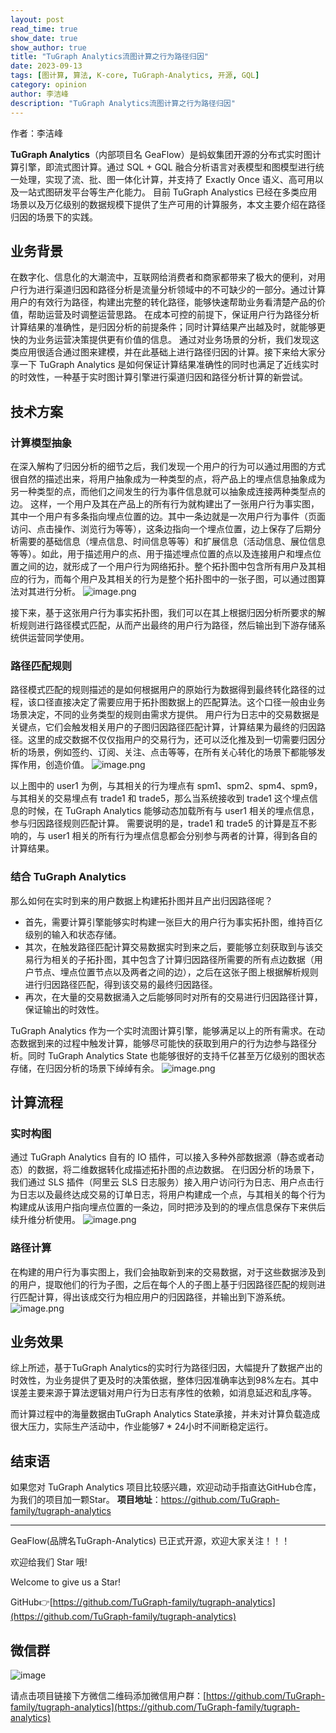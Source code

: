 ```yaml
---
layout: post
read_time: true
show_date: true
show_author: true
title: "TuGraph Analytics流图计算之行为路径归因"
date: 2023-09-13
tags: [图计算, 算法, K-core, TuGraph-Analytics, 开源, GQL]
category: opinion
author: 李洁峰
description: "TuGraph Analytics流图计算之行为路径归因"
---
```

作者：李洁峰

**TuGraph Analytics**（内部项目名 GeaFlow）是蚂蚁集团开源的分布式实时图计算引擎，即流式图计算。通过 SQL + GQL 融合分析语言对表模型和图模型进行统一处理，实现了流、批、图一体化计算，并支持了 Exactly Once 语义、高可用以及一站式图研发平台等生产化能力。
目前 TuGraph Analystics 已经在多类应用场景以及万亿级别的数据规模下提供了生产可用的计算服务，本文主要介绍在路径归因的场景下的实践。

## 业务背景
在数字化、信息化的大潮流中，互联网给消费者和商家都带来了极大的便利，对用户行为进行渠道归因和路径分析是流量分析领域中的不可缺少的一部分。通过计算用户的有效行为路径，构建出完整的转化路径，能够快速帮助业务看清楚产品的价值，帮助运营及时调整运营思路。
在成本可控的前提下，保证用户行为路径分析计算结果的准确性，是归因分析的前提条件；同时计算结果产出越及时，就能够更快的为业务运营决策提供更有价值的信息。
通过对业务场景的分析，我们发现这类应用很适合通过图来建模，并在此基础上进行路径归因的计算。接下来给大家分享一下 TuGraph Analytics 是如何保证计算结果准确性的同时也满足了近线实时的时效性，一种基于实时图计算引擎进行渠道归因和路径分析计算的新尝试。

## 技术方案
### 计算模型抽象
在深入解构了归因分析的细节之后，我们发现一个用户的行为可以通过用图的方式很自然的描述出来，将用户抽象成为一种类型的点，将产品上的埋点信息抽象成为另一种类型的点，而他们之间发生的行为事件信息就可以抽象成连接两种类型点的边。
这样，一个用户及其在产品上的所有行为就构建出了一张用户行为事实图，其中一个用户有多条指向埋点位置的边。其中一条边就是一次用户行为事件（页面访问、点击操作、浏览行为等等），这条边指向一个埋点位置，边上保存了后期分析需要的基础信息（埋点信息、时间信息等等）和扩展信息（活动信息、展位信息等等）。如此，用于描述用户的点、用于描述埋点位置的点以及连接用户和埋点位置之间的边，就形成了一个用户行为网络拓扑。整个拓扑图中包含所有用户及其相应的行为，而每个用户及其相关的行为是整个拓扑图中的一张子图，可以通过图算法对其进行分析。
![image.png](../../../../assets/images/posts/20230913/tu0.png)

接下来，基于这张用户行为事实拓扑图，我们可以在其上根据归因分析所要求的解析规则进行路径模式匹配，从而产出最终的用户行为路径，然后输出到下游存储系统供运营同学使用。

### 路径匹配规则
路径模式匹配的规则描述的是如何根据用户的原始行为数据得到最终转化路径的过程，该口径直接决定了需要应用于拓扑图数据上的匹配算法。这个口径一般由业务场景决定，不同的业务类型的规则由需求方提供。
用户行为日志中的交易数据是关键点，它们会触发相关用户的子图归因路径匹配计算，计算结果为最终的归因路径。这里的成交数据不仅仅指用户的交易行为，还可以泛化推及到一切需要归因分析的场景，例如签约、订阅、关注、点击等等，在所有关心转化的场景下都能够发挥作用，创造价值。
![image.png](../../../../assets/images/posts/20230913/tu1.png)

以上图中的 user1 为例，与其相关的行为埋点有 spm1、spm2、spm4、spm9，与其相关的交易埋点有 trade1 和 trade5，那么当系统接收到 trade1 这个埋点信息的时候，在 TuGraph Analytics 能够动态加载所有与 user1 相关的埋点信息，参与归因路径规则匹配计算。
需要说明的是，trade1 和 trade5 的计算是互不影响的，与 user1 相关的所有行为埋点信息都会分别参与两者的计算，得到各自的计算结果。

### 结合 TuGraph Analytics
那么如何在实时到来的用户数据上构建拓扑图并且产出归因路径呢？

- 首先，需要计算引擎能够实时构建一张巨大的用户行为事实拓扑图，维持百亿级别的输入和状态存储。
- 其次，在触发路径匹配计算交易数据实时到来之后，要能够立刻获取到与该交易行为相关的子拓扑图，其中包含了计算归因路径所需要的所有点边数据（用户节点、埋点位置节点以及两者之间的边），之后在这张子图上根据解析规则进行归因路径匹配，得到该交易的最终归因路径。
- 再次，在大量的交易数据涌入之后能够同时对所有的交易进行归因路径计算，保证输出的时效性。

TuGraph Analytics 作为一个实时流图计算引擎，能够满足以上的所有需求。在动态数据到来的过程中触发计算，能够尽可能快的获取到用户的行为边参与路径分析。同时 TuGraph Analytics State 也能够很好的支持千亿甚至万亿级别的图状态存储，在归因分析的场景下绰绰有余。
![image.png](../../../../assets/images/posts/20230913/tu2.png)

## 计算流程
### 实时构图
通过 TuGraph Analytics 自有的 IO 插件，可以接入多种外部数据源（静态或者动态）的数据，将二维数据转化成描述拓扑图的点边数据。
在归因分析的场景下，我们通过 SLS 插件（阿里云 SLS 日志服务）接入用户访问行为日志、用户点击行为日志以及最终达成交易的订单日志，将用户构建成一个点，与其相关的每个行为构建成从该用户指向埋点位置的一条边，同时把涉及到的的埋点信息保存下来供后续升维分析使用。
![image.png](../../../../assets/images/posts/20230913/tu3.png)

### 路径计算
在构建的用户行为事实图上，我们会抽取新到来的交易数据，对于这些数据涉及到的用户，提取他们的行为子图，之后在每个人的子图上基于归因路径匹配的规则进行匹配计算，得出该成交行为相应用户的归因路径，并输出到下游系统。
![image.png](../../../../assets/images/posts/20230913/tu4.png)

## 业务效果
综上所述，基于TuGraph Analytics的实时行为路径归因，大幅提升了数据产出的时效性，为业务提供了更及时的决策依据，整体归因准确率达到98%左右。其中误差主要来源于算法逻辑对用户行为日志有序性的依赖，如消息延迟和乱序等。

而计算过程中的海量数据由TuGraph Analytics State承接，并未对计算负载造成很大压力，实际生产活动中，作业能够7 * 24小时不间断稳定运行。

## 结束语
如果您对 TuGraph Analytics 项目比较感兴趣，欢迎动动手指直达GitHub仓库，为我们的项目加一颗Star。
**项目地址**：https://github.com/TuGraph-family/tugraph-analytics

------------------------

GeaFlow(品牌名TuGraph-Analytics) 已正式开源，欢迎大家关注！！！

欢迎给我们 Star 哦!

Welcome to give us a Star!

GitHub👉[https://github.com/TuGraph-family/tugraph-analytics](https://github.com/TuGraph-family/tugraph-analytics)

## 微信群
![image](../../../../assets/images/wechat.png)

请点击项目链接下方微信二维码添加微信用户群：[https://github.com/TuGraph-family/tugraph-analytics](https://github.com/TuGraph-family/tugraph-analytics)
